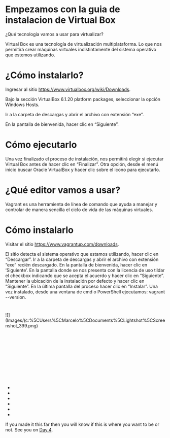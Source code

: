 
# Empezamos con la guia de instalacion de  Virtual Box


¿Qué tecnología vamos a usar para virtualizar?

Virtual Box es una tecnología de virtualización multiplataforma. Lo que nos permitirá crear máquinas virtuales indistintamente del sistema operativo que estemos utilizando.
#

# ¿Cómo instalarlo?

Ingresar al sitio https://www.virtualbox.org/wiki/Downloads.

Bajo la sección VirtualBox 6.1.20 platform packages, seleccionar la opción Windows Hosts.

Ir a la carpeta de descargas y abrir el archivo con extensión “exe”.

En la pantalla de bienvenida, hacer clic en “Siguiente”.

# Cómo ejecutarlo

Una vez finalizado el proceso de instalación, nos permitirá elegir si ejecutar Virtual Box antes de hacer clic en “Finalizar”. Otra opción, desde el menú inicio buscar Oracle VirtualBox y hacer clic sobre el icono para ejecutarlo.

# ¿Qué editor vamos a usar?

Vagrant es una herramienta de línea de comando que ayuda a manejar y controlar de manera sencilla el ciclo de vida de las máquinas virtuales.

# Cómo instalarlo

Visitar el sitio https://www.vagrantup.com/downloads.

El sitio detecta el sistema operativo que estamos utilizando, hacer clic en “Descargar”.
Ir a la carpeta de descargas y abrir el archivo con extensión “exe” recién descargado. 
En la pantalla de bienvenida, hacer clic en ‘Siguiente’.
En la pantalla donde se nos presenta con la licencia de uso tildar el checkbox
indicando que se acepta el acuerdo y hacer clic en “Siguiente”.
Mantener la ubicación de la instalación por defecto y hacer clic en “Siguiente”.
En la última pantalla del proceso hacer clic en “Instalar”.
Una vez instalado, desde una ventana de cmd o PowerShell ejecutamos: vagrant --version.


#
![](Images/(c:%5CUsers%5CMarcelo%5CDocuments%5CLightshot%5CScreenshot_399.png)

![Esta es una imagem ](c:%5CUsers%5CMarcelo%5CDocuments%5CLightshot%5CScreenshot_399.md)


-
-
-
-
-
-





If you made it this far then you will know if this is where you want to be or not. See you on [Day 4](day04.md).  
